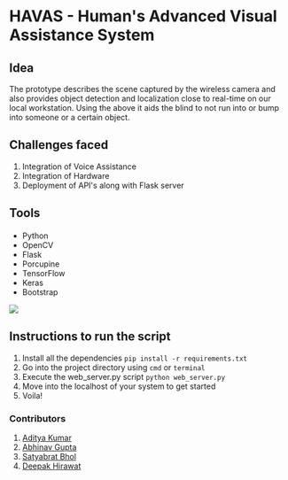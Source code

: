 # HAVAS - Human's Advanced Visual Assistance System

## Idea 
The prototype describes the scene captured by the wireless camera and also provides object detection and localization close to real-time on our local workstation. Using the above it aids the blind to not run into or bump into someone or a certain object.

## Challenges faced 
1. Integration of Voice Assistance
2. Integration of Hardware
3. Deployment of API's along with Flask server

## Tools
####
- Python
- OpenCV
- Flask
- Porcupine
- TensorFlow
- Keras
- Bootstrap

![](https://i.ibb.co/Th2Fszj/pic1.png)

## Instructions to run the script
1. Install all the dependencies ```pip install -r requirements.txt```
2. Go into the project directory using ```cmd``` or ```terminal```
3. Execute the web_server.py script ```python web_server.py```
4. Move into the localhost of your system to get started
5. Voila!

### Contributors
1. [Aditya Kumar](https://github.com/adityaXXX/)
2. [Abhinav Gupta](https://github.com/abhinav99ash29)
3. [Satyabrat Bhol](https://github.com/Satyabrat35)
4. [Deepak Hirawat](https://github.com/Vatapi)
